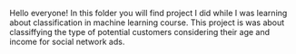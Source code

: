 Hello everyone! In this folder you will find project I did while I was learning about classification in machine learning course. This project is was about classiffying the type of potential customers considering their age and income for social network ads.
